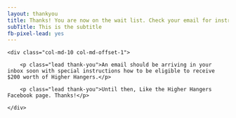 ```yaml
---
layout: thankyou
title: Thanks! You are now on the wait list. Check your email for instructions...
subTitle: This is the subtitle
fb-pixel-lead: yes
---
```


<div id="fb-root"></div>
<script>(function(d, s, id) {
  var js, fjs = d.getElementsByTagName(s)[0];
  if (d.getElementById(id)) return;
  js = d.createElement(s); js.id = id;
  js.src = "//connect.facebook.net/en_US/sdk.js#xfbml=1&version=v2.5&appId=194581360877232";
  fjs.parentNode.insertBefore(js, fjs);
}(document, 'script', 'facebook-jssdk'));</script>

<div class="row">

 	<div class="col-md-10 col-md-offset-1">

		<p class="lead thank-you">An email should be arriving in your inbox soon with special instructions how to be eligible to receive $200 worth of Higher Hangers.</p>

		<p class="lead thank-you">Until then, Like the Higher Hangers Facebook page. Thanks!</p>

	</div>

</div>

<div class="row">
	<div class="col-md-2 col-md-offset-5">  
		<div class="fb-like" data-href="https://www.facebook.com/higherhangers" data-layout="standard" data-action="like" data-show-faces="true" data-share="false"></div>
 	</div>   
 </div>

<img height="1" width="1" alt="" src="https://ct.pinterest.com/?tid=gXbGzYaa5Uy"/>